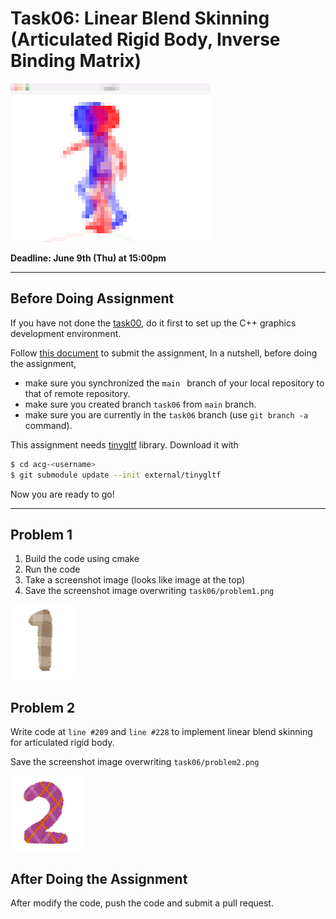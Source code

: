 # Task06: Linear Blend Skinning (Articulated Rigid Body, Inverse Binding Matrix)

![preview](preview.png)

**Deadline: June 9th (Thu) at 15:00pm**

----

## Before Doing Assignment

If you have not done the [task00](../task00), do it first to set up the C++ graphics development environment.

Follow [this document](../doc/submit.md) to submit the assignment, In a nutshell, before doing the assignment,  
- make sure you synchronized the `main ` branch of your local repository  to that of remote repository.
- make sure you created branch `task06` from `main` branch.
- make sure you are currently in the `task06` branch (use `git branch -a` command).


This assignment needs [tinygltf](https://github.com/syoyo/tinygltf) library. Download it with

```bash
$ cd acg-<username>
$ git submodule update --init external/tinygltf
```

Now you are ready to go!

---

## Problem 1

1. Build the code using cmake
2. Run the code
3. Take a screenshot image (looks like image at the top)
4. Save the screenshot image overwriting `task06/problem1.png`

![problem1](problem1.png)


## Problem 2

Write code at `line #209` and `line #228` to implement linear blend skinning for articulated rigid body.  

Save the screenshot image overwriting `task06/problem2.png`

![problem2](problem2.png)


## After Doing the Assignment

After modify the code, push the code and submit a pull request. 
